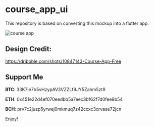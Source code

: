 # course_app_ui

This repository is based on converting this mockup into a flutter app.

![course app](assets/images/preview.png?raw=true)

## Design Credit:
https://dribbble.com/shots/10847143-Course-App-Free


## Support Me

**BTC**: 33K7ie7b5vHzypAV3VZZLf9JY5Zahm5zt9

**ETH**: 0x451e22d4ef070eedbb5a7eec3bf62f7d0fee9b54

**BCH**: prv7c2juzp5yrwej0mkmuq7z42ccxc3crvase72jcn 

Enjoy!
